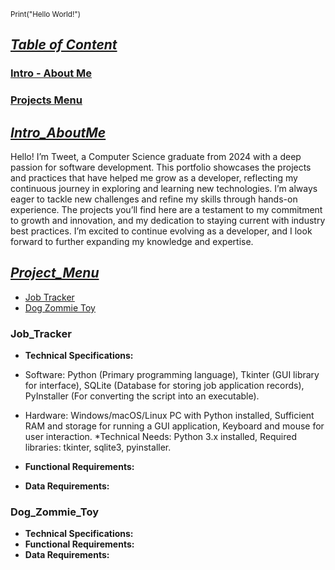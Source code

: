 <sup></sup><sub>Print("Hello World!")</sub>

## <ins>***Table of Content***</ins>
### [Intro - About Me](#Intro_AboutMe)
### [Projects Menu](#Project_Menu)


## <ins>***Intro_AboutMe***</ins>
  Hello! I’m Tweet, a Computer Science graduate from 2024 with a deep passion for software development. This portfolio showcases the projects and practices that have helped me grow as a developer, reflecting my continuous journey in exploring and learning new technologies. I’m always eager to tackle new challenges and refine my skills through hands-on experience. The projects you’ll find here are a testament to my commitment to growth and innovation, and my dedication to staying current with industry best practices. I’m excited to continue evolving as a developer, and I look forward to further expanding my knowledge and expertise.

## <ins>***Project_Menu***</ins>
* [Job Tracker](#Job_Tracker)
* [Dog Zommie Toy](#Dog_Zommie_Toy)


### **Job_Tracker**
* **Technical Specifications:**
* Software:
Python (Primary programming language),
Tkinter (GUI library for interface),
SQLite (Database for storing job application records),
PyInstaller (For converting the script into an executable).
* Hardware:
Windows/macOS/Linux PC with Python installed,
Sufficient RAM and storage for running a GUI application,
Keyboard and mouse for user interaction.
*Technical Needs:
Python 3.x installed,
Required libraries: tkinter, sqlite3, pyinstaller.

* **Functional Requirements:**
* **Data Requirements:**

### **Dog_Zommie_Toy**
* **Technical Specifications:**
* **Functional Requirements:**
* **Data Requirements:**
